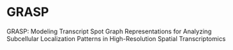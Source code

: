 # GRASP
GRASP: Modeling Transcript Spot Graph Representations for Analyzing Subcellular Localization Patterns in High-Resolution Spatial Transcriptomics
